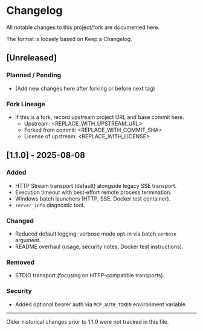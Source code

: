 # Changelog

All notable changes to this project/fork are documented here.

The format is loosely based on Keep a Changelog.

## [Unreleased]
### Planned / Pending
- (Add new changes here after forking or before next tag)

### Fork Lineage
- If this is a fork, record upstream project URL and base commit here.
	- Upstream: <REPLACE_WITH_UPSTREAM_URL>
	- Forked from commit: <REPLACE_WITH_COMMIT_SHA>
	- License of upstream: <REPLACE_WITH_LICENSE>

## [1.1.0] - 2025-08-08
### Added
- HTTP Stream transport (default) alongside legacy SSE transport.
- Execution timeout with best‑effort remote process termination.
- Windows batch launchers (HTTP, SSE, Docker test container).
- `server_info` diagnostic tool.

### Changed
- Reduced default logging; verbose mode opt-in via batch `verbose` argument.
- README overhaul (usage, security notes, Docker test instructions).

### Removed
- STDIO transport (focusing on HTTP-compatible transports).

### Security
- Added optional bearer auth via `MCP_AUTH_TOKEN` environment variable.

---
Older historical changes prior to 1.1.0 were not tracked in this file.
